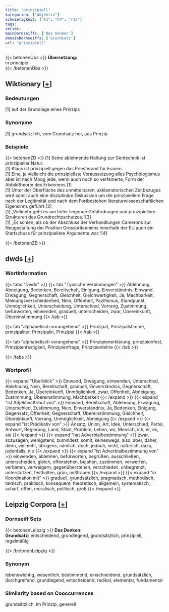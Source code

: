 ```yaml
---
title: "prinzipiell"
kategorien: ["Adjektiv"]
schwierigkeit: ["k1", "h4", "r12"]
tags:
series:
mainDornseiffs: ['Das Denken']
domainDornseiffs: ['Grundsatz']
url: "prinzipiell"
---
```


{{< betonenÜbs >}}
**Übersetzung:**  
in  principle  
{{< /betonenÜbs >}}

## Wiktionary [[+](https://de.wiktionary.org/wiki/prinzipiell)]

### Bedeutungen
[1] auf der Grundlage eines Prinzips  

### Synonyme
[1] grundsätzlich, vom Grundsatz her, aus Prinzip  

### Beispiele
{{< betonenZB >}}
[1] Seine ablehnende Haltung zur Gentechnik ist prinzipieller Natur.  
[1] Klaus ist prinzipiell gegen das Priesteramt für Frauen.  
[1] Eine, ja vielleicht die prinzipiellste Voraussetzung alles Psychologismus  aber ist nach Moog jede, wenn auch noch so verfeinerte, Form der  Abbildtheorie des Erkennens.[1]  
[1] Unter der Oberfläche des unmittelbaren, akklamatorischen Zeitbezuges wird somit auch eine disziplinäre Diskussion um die prinzipiellere Frage nach der Legitimität und nach dem Fortbestehen literaturwissenschaftlichen Eigensinns geführt.[2]  
[1] „Vielmehr geht es um tiefer liegende Gefährdungen und prinzipiellere Strukturen des Grundrechtsschutzes.“[3]  
[1] „Es schien, als ob der Abschluss der Verhandlungen Camerons zur Neugestaltung der Position Grossbritanniens innerhalb der EU auch ein Startschuss für prinzipiellere Argumente war.“[4]  

{{< /betonenZB >}}


## dwds [[+](https://www.dwds.de/wb/prinzipiell)]

### Wortinformation
{{< tabs "Dwds" >}}
{{< tab "Typische Verbindungen" >}}
Ablehnung, Abneigung, Bedenken, Bereitschaft, Einigung, Einverständnis, Einwand, Erwägung, Gegnerschaft, Gleichheit, Gleichwertigkeit, Ja, Machbarkeit, Meinungsverschiedenheit, Nein, Offenheit, Pazifismus, Standpunkt, Unmöglichkeit, Unterscheidung, Unterschied, Vorrang, Zustimmung, befürworten, einwenden, graduell, unterscheiden, zwar, Übereinkunft, Übereinstimmung
{{< /tab >}}

{{< tab "alphabetisch vorangehend" >}}
Prinzipat, Prinzipalstimme, prinzipaliter, Prinzipalin, Prinzipal
{{< /tab >}}

{{< tab "alphabetisch vorangehend" >}}
Prinzipienerklärung, prinzipienfest, Prinzipienfestigkeit, Prinzipienfrage, Prinzipienlehre
{{< /tab >}}

{{< /tabs >}}

### Wortprofil
{{< expand "Überblick" >}} Einwand, Erwägung, einwenden, Unterschied, Ablehnung, Nein, Bereitschaft, graduell, Einverständnis, Gegnerschaft, Bedenken, Ja, Übereinkunft, Unmöglichkeit, zwar, Offenheit, Abneigung, Zustimmung, Übereinstimmung, Machbarkeit {{< /expand >}}
{{< expand "ist Adjektivattribut von" >}} Einwand, Bereitschaft, Ablehnung, Erwägung, Unterschied, Zustimmung, Nein, Einverständnis, Ja, Bedenken, Einigung, Gegensatz, Offenheit, Gegnerschaft, Übereinstimmung, Gleichheit, Übereinkunft, Vorrang, Unmöglichkeit, Abneigung {{< /expand >}}
{{< expand "ist Prädikativ von" >}} Ansatz, Union, Art, Idee, Unterschied, Partei, Antwort, Regierung, Land, Staat, Problem, Leben, wir, Mensch, ich, er, es, sie {{< /expand >}}
{{< expand "hat Adverbialbestimmung" >}} zwar, sozusagen, wenigstens, zumindest, somit, keineswegs, also, aber, daher, denn, vielmehr, übrigens, nämlich, doch, jedoch, nicht, natürlich, dazu, jedenfalls, nie {{< /expand >}}
{{< expand "ist Adverbialbestimmung von" >}} einwenden, ablehnen, befürworten, begrüßen, ausschließen, unterscheiden, gleich, offenstehen, bejahen, zustimmen, verwerfen, verbieten, verweigern, gegenüberstehen, verschieden, unbegrenzt, unterstützen, festhalten, grün, mißtrauen {{< /expand >}}
{{< expand "in Koordination mit" >}} graduell, grundsätzlich, pragmatisch, methodisch, taktisch, praktisch, konsequent, theoretisch, allgemein, systematisch, scharf, offen, moralisch, politisch, groß {{< /expand >}}

## Leipzig Corpora [[+](https://corpora.uni-leipzig.de/en/res?word=prinzipiell&corpusId=deu_newscrawl-public_2018)]

### Dornseiff Sets
{{< betonenLeipzig >}}
**Das Denken:**  
**Grundsatz:** entscheidend, grundlegend, grundsätzlich, prinzipiell, regelmäßig  

{{< /betonenLeipzig >}}

### Synonym
lebenswichtig, wesentlich, bestimmend, einschneidend, grundsätzlich, durchgreifend, grundlegend, entscheidend, radikal, elementar, fundamental


### Similarity based on Cooccurrences
grundsätzlich, im Prinzip, generell

